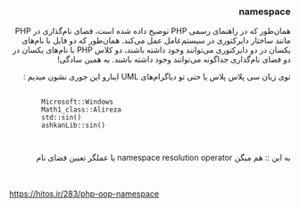 <div dir="rtl">
<h3>namespace</h3>
همان‌طور که در راهنمای رسمی PHP توضیح داده شده است، فضای نام‌گذاری در PHP مانند ساختار دایرکتوری در سیستم‌عامل عمل می‌کند. همان‌طور که دو فایل با نام‌های یکسان در دو دایرکتوری می‌توانند وجود داشته باشند، دو کلاس PHP با نام‌های یکسان در دو فضای نام‌گذاری جداگونه می‌توانند وجود داشته باشند. به همین سادگی!
<br>

توی زبان سی پلاس پلاس یا حتی تو دیاگرام‌های UML اینارو این جوری نشون میدیم :


</div>
<pre>
    <code>
        Microsoft::Windows
        Math1_class::Alireza
        std::sin()
        ashkanLib::sin()<br>
    </code>
</pre>

<div dir="rtl">
به این :: هم میگن namespace resolution operator یا عملگر تعیین فضای نام
</div>
<br>
<br>

https://hitos.ir/283/php-oop-namespace